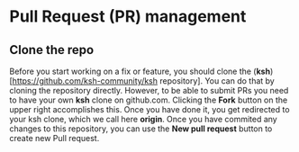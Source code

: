# Pull Request (PR) management

## Clone the repo
Before you start working on a fix or feature, you should clone the (**ksh**)[https://github.com/ksh-community/ksh repository]. You can do that by cloning the repository directly. However, to be able to submit PRs you need to have your own **ksh** clone on github.com. Clicking the **Fork** button on the upper right accomplishes this. Once you have done it, you get redirected to your ksh clone, which we call here **origin**. Once you have commited any changes to this repository, you can use the **New pull request** button to create new Pull request.

